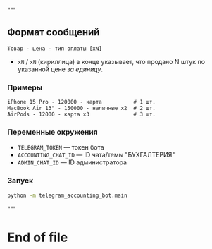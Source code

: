 """
## Формат сообщений
```
Товар - цена - тип оплаты [xN]
```
* `xN` / `хN` (кириллица) в конце указывает, что продано N штук по указанной цене *за единицу*.

### Примеры
```
iPhone 15 Pro - 120000 - карта          # 1 шт.
MacBook Air 13" - 150000 - наличные x2  # 2 шт.
AirPods - 12000 - карта х3              # 3 шт.
```

### Переменные окружения
- `TELEGRAM_TOKEN` — токен бота
- `ACCOUNTING_CHAT_ID` — ID чата/темы "БУХГАЛТЕРИЯ"
- `ADMIN_CHAT_ID` — ID администратора

### Запуск
```bash
python -m telegram_accounting_bot.main
```
"""
# End of file
